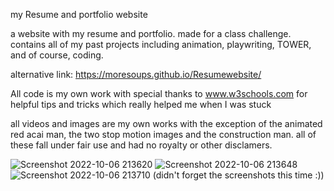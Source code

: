  my Resume and portfolio website


a website with my resume and portfolio. made for a class challenge. contains all of my past projects including animation, playwriting, TOWER, and of course, coding.

alternative link: https://moresoups.github.io/Resumewebsite/


All code is my own work with special thanks to www.w3schools.com for helpful tips and tricks which really helped me when I was stuck

all videos and images are my own works with the exception of the animated red acai man, the two stop motion images and the construction man. all of these fall under fair use and had no royalty or other disclamers.


![Screenshot 2022-10-06 213620](https://user-images.githubusercontent.com/112877051/194452727-882220a5-589c-4f16-805b-60da12f84bb5.png)
![Screenshot 2022-10-06 213648](https://user-images.githubusercontent.com/112877051/194452728-3d6edc38-a7ba-4862-a91d-092905e5fd20.png)
![Screenshot 2022-10-06 213710](https://user-images.githubusercontent.com/112877051/194452734-099553a5-718c-4012-a52e-0bb64f4d11ea.png)
(didn't forget the screenshots this time :))

